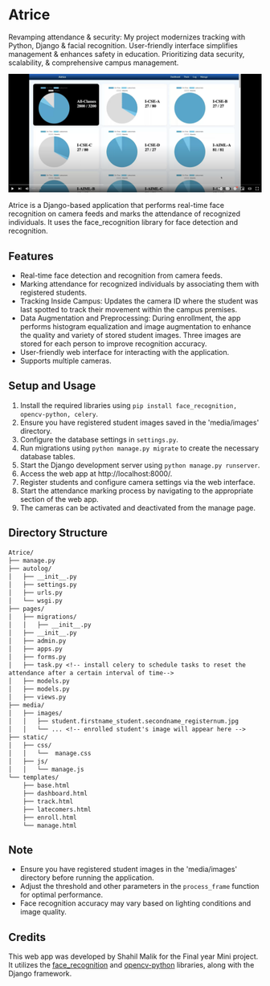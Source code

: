 # Atrice
Revamping attendance &amp; security: My project modernizes tracking with Python, Django &amp; facial recognition. User-friendly interface simplifies management &amp; enhances safety in education. Prioritizing data security, scalability, &amp; comprehensive campus management.

[![Watch the video](https://github.com/shahilmalik/Atrice/blob/main/static/Screenshot%202023-09-02%20at%2012.08.08%20AM.png)](https://youtu.be/watch?v=V7q_osBDt6A)


Atrice is a Django-based application that performs real-time face recognition on camera feeds and marks the attendance of recognized individuals. It uses the face_recognition library for face detection and recognition.

## Features

- Real-time face detection and recognition from camera feeds.
- Marking attendance for recognized individuals by associating them with registered students.
- Tracking Inside Campus: Updates the camera ID where the student was last spotted to track their movement within the campus premises.
- Data Augmentation and Preprocessing: During enrollment, the app performs histogram equalization and image augmentation to enhance the quality and variety of stored student images. Three images are stored for each person to improve recognition accuracy.
- User-friendly web interface for interacting with the application.
- Supports multiple cameras.

## Setup and Usage

1. Install the required libraries using `pip install face_recognition, opencv-python, celery`.
2. Ensure you have registered student images saved in the 'media/images' directory.
3. Configure the database settings in `settings.py`.
4. Run migrations using `python manage.py migrate` to create the necessary database tables.
5. Start the Django development server using `python manage.py runserver`.
6. Access the web app at http://localhost:8000/.
7. Register students and configure camera settings via the web interface.
8. Start the attendance marking process by navigating to the appropriate section of the web app.
9. The cameras can be activated and deactivated from the manage page.

## Directory Structure
```
Atrice/
├── manage.py
├── autolog/
│   ├── __init__.py
│   ├── settings.py
│   ├── urls.py
│   └── wsgi.py
├── pages/
│   ├── migrations/
│   │   ├── __init__.py
│   ├── __init__.py
│   ├── admin.py
│   ├── apps.py
│   ├── forms.py
│   ├── task.py <!-- install celery to schedule tasks to reset the attendance after a certain interval of time-->
│   ├── models.py
│   ├── models.py
│   ├── views.py
├── media/
│   ├── images/
│   │   ├── student.firstname_student.secondname_registernum.jpg
│   │   └── ... <!-- enrolled student's image will appear here -->
├── static/
│   ├── css/
│   │   └──  manage.css
│   ├── js/
│   │   └── manage.js
└── templates/
    ├── base.html
    ├── dashboard.html
    ├── track.html
    ├── latecomers.html
    ├── enroll.html
    └── manage.html
```




## Note

- Ensure you have registered student images in the 'media/images' directory before running the application.
- Adjust the threshold and other parameters in the `process_frame` function for optimal performance.
- Face recognition accuracy may vary based on lighting conditions and image quality.

## Credits

This web app was developed by Shahil Malik for the Final year Mini project. It utilizes the [face_recognition](https://github.com/ageitgey/face_recognition) and [opencv-python](https://github.com/opencv/opencv-python) libraries, along with the Django framework.
